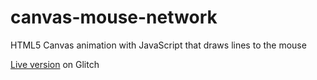# canvas-mouse-network
HTML5 Canvas animation with JavaScript that draws lines to the mouse

[Live version](https://canvas-mouse-network.glitch.me/) on Glitch
